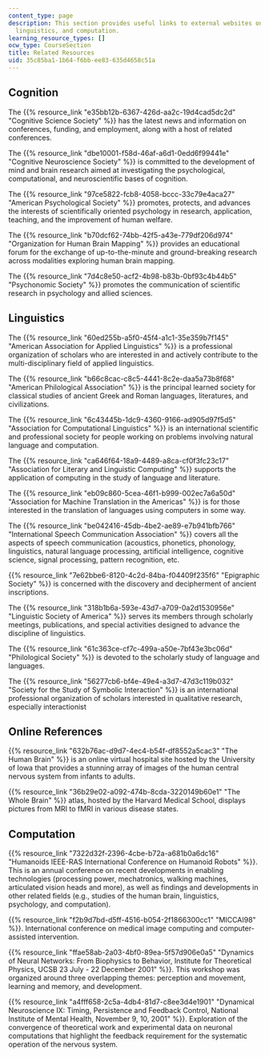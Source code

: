 ```yaml
---
content_type: page
description: This section provides useful links to external websites on cognition,
  linguistics, and computation.
learning_resource_types: []
ocw_type: CourseSection
title: Related Resources
uid: 35c85ba1-1b64-f6bb-ee83-635d4658c51a
---
```


Cognition
---------

The {{% resource_link "e35bb12b-6367-426d-aa2c-19d4cad5dc2d" "Cognitive Science Society" %}} has the latest news and information on conferences, funding, and employment, along with a host of related conferences.

The {{% resource_link "dbe10001-f58d-46af-a6d1-0edd6f99441e" "Cognitive Neuroscience Society" %}} is committed to the development of mind and brain research aimed at investigating the psychological, computational, and neuroscientific bases of cognition.

The {{% resource_link "97ce5822-fcb8-4058-bccc-33c79e4aca27" "American Psychological Society" %}} promotes, protects, and advances the interests of scientifically oriented psychology in research, application, teaching, and the improvement of human welfare.

The {{% resource_link "b70dcf62-74bb-42f5-a43e-779df206d974" "Organization for Human Brain Mapping" %}} provides an educational forum for the exchange of up-to-the-minute and ground-breaking research across modalities exploring human brain mapping.

The {{% resource_link "7d4c8e50-acf2-4b98-b83b-0bf93c4b44b5" "Psychonomic Society" %}} promotes the communication of scientific research in psychology and allied sciences.

Linguistics
-----------

The {{% resource_link "60ed255b-a5f0-45f4-a1c1-35e359b7f145" "American Association for Applied Linguistics" %}} is a professional organization of scholars who are interested in and actively contribute to the multi-disciplinary field of applied linguistics.

The {{% resource_link "b66c8cac-c8c5-4441-8c2e-daa5a73b8f68" "American Philological Association" %}} is the principal learned society for classical studies of ancient Greek and Roman languages, literatures, and civilizations.

The {{% resource_link "6c43445b-1dc9-4360-9166-ad905d97f5d5" "Association for Computational Linguistics" %}} is an international scientific and professional society for people working on problems involving natural language and computation.

The {{% resource_link "ca646f64-18a9-4489-a8ca-cf0f3fc23c17" "Association for Literary and Linguistic Computing" %}} supports the application of computing in the study of language and literature.

The {{% resource_link "eb09c860-5cea-46f1-b999-002ec7a6a50d" "Association for Machine Translation in the Americas" %}} is for those interested in the translation of languages using computers in some way.

The {{% resource_link "be042416-45db-4be2-ae89-e7b941bfb766" "International Speech Communication Association" %}} covers all the aspects of speech communication (acoustics, phonetics, phonology, linguistics, natural language processing, artificial intelligence, cognitive science, signal processing, pattern recognition, etc.

{{% resource_link "7e62bbe6-8120-4c2d-84ba-f04409f235f6" "Epigraphic Society" %}} is concerned with the discovery and decipherment of ancient inscriptions.

The {{% resource_link "318b1b6a-593e-43d7-a709-0a2d1530956e" "Linguistic Society of America" %}} serves its members through scholarly meetings, publications, and special activities designed to advance the discipline of linguistics.

The {{% resource_link "61c363ce-cf7c-499a-a50e-7bf43e3bc06d" "Philological Society" %}} is devoted to the scholarly study of language and languages.

The {{% resource_link "56277cb6-bf4e-49e4-a3d7-47d3c119b032" "Society for the Study of Symbolic Interaction" %}} is an international professional organization of scholars interested in qualitative research, especially interactionist

Online References
-----------------

{{% resource_link "632b76ac-d9d7-4ec4-b54f-df8552a5cac3" "The Human Brain" %}} is an online virtual hospital site hosted by the University of Iowa that provides a stunning array of images of the human central nervous system from infants to adults.

{{% resource_link "36b29e02-a092-474b-8cda-3220149b60e1" "The Whole Brain" %}} atlas, hosted by the Harvard Medical School, displays pictures from MRI to fMRI in various disease states.

Computation
-----------

{{% resource_link "7322d32f-2396-4cbe-b72a-a681b0a6dc16" "Humanoids IEEE-RAS International Conference on Humanoid Robots" %}}. This is an annual conference on recent developments in enabling technologies (processing power, mechatronics, walking machines, articulated vision heads and more), as well as findings and developments in other related fields (e.g., studies of the human brain, linguistics, psychology, and computation).

{{% resource_link "f2b9d7bd-d5ff-4516-b054-2f1866300cc1" "MICCAI98" %}}. International conference on medical image computing and computer-assisted intervention.

{{% resource_link "ffae58ab-2a03-4bf0-89ea-5f57d906e0a5" "Dynamics of Neural Networks: From Biophysics to Behavior, Institute for Theoretical Physics, UCSB 23 July - 22 December 2001" %}}. This workshop was organized around three overlapping themes: perception and movement, learning and memory, and development.

{{% resource_link "a4fff658-2c5a-4db4-81d7-c8ee3d4e1901" "Dynamical Neuroscience IX: Timing, Persistence and Feedback Control, National Institute of Mental Health, November 9, 10, 2001" %}}. Exploration of the convergence of theoretical work and experimental data on neuronal computations that highlight the feedback requirement for the systematic operation of the nervous system.